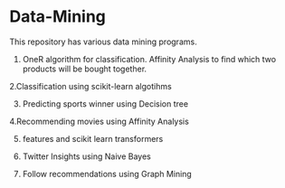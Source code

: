 # Data-Mining
This repository has various data mining programs.
1. OneR algorithm for classification. Affinity Analysis to find which two products will be bought together.

2.Classification using scikit-learn algotihms

3. Predicting sports winner using Decision tree

4.Recommending movies using Affinity Analysis

5. features and scikit learn transformers

6. Twitter Insights using Naive Bayes 

7. Follow recommendations using Graph Mining




